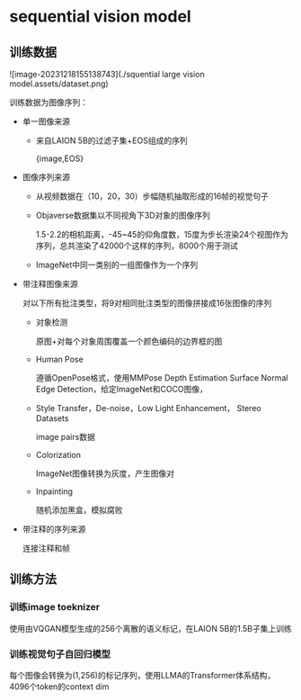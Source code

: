 # sequential vision model

## 训练数据

![image-20231218155138743](./squential large vision model.assets/dataset.png)

训练数据为图像序列：

- 单一图像来源

  - 来自LAION 5B的过滤子集+EOS组成的序列

    {image,EOS}

- 图像序列来源

  - 从视频数据在（10，20，30）步幅随机抽取形成的16帧的视觉句子

  - Objaverse数据集以不同视角下3D对象的图像序列

    1.5-2.2的相机距离，-45~45的仰角度数，15度为步长渲染24个视图作为序列，总共渲染了42000个这样的序列，8000个用于测试

  - ImageNet中同一类别的一组图像作为一个序列

- 带注释图像来源

  对以下所有批注类型，将9对相同批注类型的图像拼接成16张图像的序列

  - 对象检测

    原图+对每个对象周围覆盖一个颜色编码的边界框的图

  - Human Pose

    遵循OpenPose格式，使用MMPose Depth Estimation Surface Normal Edge Detection，给定ImageNet和COCO图像，

  - Style Transfer，De-noise，Low Light Enhancement， Stereo Datasets

    image pairs数据

  - Colorization

    ImageNet图像转换为灰度，产生图像对

  - Inpainting

    随机添加黑盒，模拟腐败

- 带注释的序列来源

  连接注释和帧

## 训练方法

### 训练image toeknizer

使用由VQGAN模型生成的256个离散的语义标记，在LAION 5B的1.5B子集上训练

### 训练视觉句子自回归模型

每个图像会转换为(1,256)的标记序列，使用LLMA的Transformer体系结构，4096个token的context dim